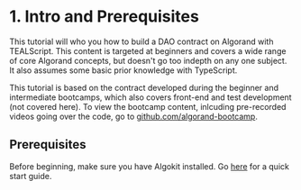 # 1. Intro and Prerequisites

This tutorial will who you how to build a DAO contract on Algorand with TEALScript. This content is targeted at beginners and covers a wide range of core Algorand concepts, but doesn't go too indepth on any one subject. It also assumes some basic prior knowledge with TypeScript.

This tutorial is based on the contract developed during the beginner and intermediate bootcamps, which also covers front-end and test development (not covered here). To view the bootcamp content, inlcuding pre-recorded videos going over the code, go to [github.com/algorand-bootcamp](https://github.com/algorand-bootcamp). 

## Prerequisites 

Before beginning, make sure you have Algokit installed. Go [here](https://developer.algorand.org/docs/get-started/algokit/) for a quick start guide. 